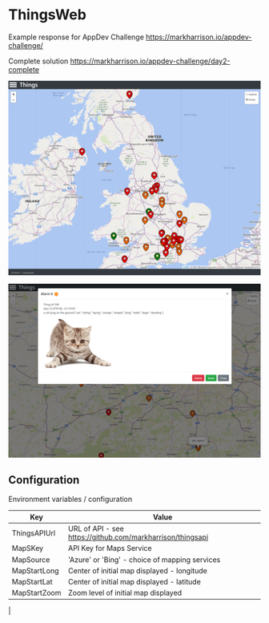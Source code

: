 # ThingsWeb

Example response for AppDev Challenge <https://markharrison.io/appdev-challenge/>

Complete solution <https://markharrison.io/appdev-challenge/day2-complete>

![](docs/scrn1.png)

![](docs/scrn2.png)


## Configuration

Environment variables / configuration 

| Key          | Value     |  
|--------------|-----------| 
| ThingsAPIUrl | URL of API - see <https://github.com/markharrison/thingsapi>  |  
| MapSKey      | API Key for Maps Service   |   
| MapSource    | 'Azure' or 'Bing' - choice of mapping services  |  
| MapStartLong | Center of initial map displayed - longitude |  
| MapStartLat  | Center of initial map displayed - latitude  |  
| MapStartZoom | Zoom level of initial map displayed |  
|
